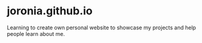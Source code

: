 # joronia.github.io
Learning to create own personal website to showcase my projects and help people learn about me.

